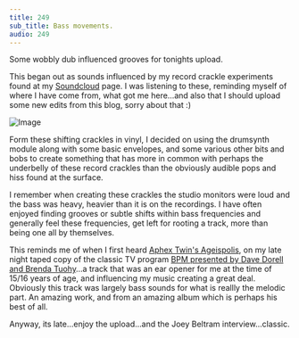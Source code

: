 ```yaml
---
title: 249
sub_title: Bass movements.
audio: 249
---
```


Some wobbly dub influenced grooves for tonights upload. 

This began out as sounds influenced by my record crackle experiments found at my <a href="http://soundcloud.com/moize" title="Soundcloud" target="_blank">Soundcloud</a> page. I was listening to these, reminding myself of where I have come from, what got me here…and also that I should upload some new edits from this blog, sorry about that :)

![Image](/assets/img/Snd-249.png)

Form these shifting crackles in vinyl, I decided on using the drumsynth module along with some basic envelopes, and some various other bits and bobs to create something that has more in common with perhaps the underbelly of these record crackles than the obviously audible pops and hiss found at the surface.

I remember when creating these crackles the studio monitors were loud and the bass was heavy, heavier than it is on the recordings. I have often enjoyed finding grooves or subtle shifts within bass frequencies and generally feel these frequencies, get left for rooting a track, more than being one all by themselves.

This reminds me of when I first heard <a href="http://www.youtube.com/watch?v=Uw7TY-zPaas" title="Aphex Twin's Ageispolis" target="_blank">Aphex Twin's Ageispolis</a>, on my late night taped copy of the classic TV program <a href="http://www.youtube.com/watch?v=IheGLbHjbTE&list=PL32E3AD5FDACC55FE&index=4&feature=plpp_video" title="BPM presented by Dave Dorell and Brenda Tuohy" target="_blank">BPM presented by Dave Dorell and Brenda Tuohy</a>…a track that was an ear opener for me at the time of 15/16 years of age, and influencing my music creating a great deal. Obviously this track was largely bass sounds for what is reallly the melodic part. An amazing work, and from an amazing album which is perhaps his best of all.

Anyway, its late…enjoy the upload…and the Joey Beltram interview…classic.
